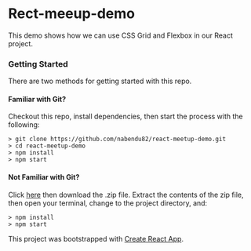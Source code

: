 # Rect-meeup-demo

This demo shows how we can use CSS Grid and Flexbox in our React project. 

### Getting Started

There are two methods for getting started with this repo.

#### Familiar with Git?
Checkout this repo, install dependencies, then start the process with the following:

```
> git clone https://github.com/nabendu82/react-meetup-demo.git
> cd react-meetup-demo
> npm install
> npm start
```

#### Not Familiar with Git?
Click [here](https://github.com/nabendu82/react-meetup-demo/archive/master.zip) then download the .zip file.  Extract the contents of the zip file, then open your terminal, change to the project directory, and:

```
> npm install
> npm start
```



This project was bootstrapped with [Create React App](https://github.com/facebookincubator/create-react-app).
